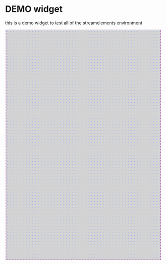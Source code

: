 # DEMO widget

this is a demo widget to test all of the streamelements environment

![Screenshot](./screenshot.png)

